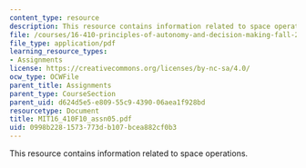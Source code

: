 ```yaml
---
content_type: resource
description: This resource contains information related to space operations.
file: /courses/16-410-principles-of-autonomy-and-decision-making-fall-2010/0998b2281573773db107bcea882cf0b3_MIT16_410F10_assn05.pdf
file_type: application/pdf
learning_resource_types:
- Assignments
license: https://creativecommons.org/licenses/by-nc-sa/4.0/
ocw_type: OCWFile
parent_title: Assignments
parent_type: CourseSection
parent_uid: d624d5e5-e809-55c9-4390-06aea1f928bd
resourcetype: Document
title: MIT16_410F10_assn05.pdf
uid: 0998b228-1573-773d-b107-bcea882cf0b3
---
```

This resource contains information related to space operations.